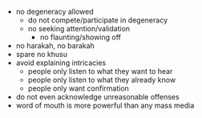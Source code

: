 - no degeneracy allowed
  - do not compete/participate in degeneracy
  - no seeking attention/validation
    - no flaunting/showing off
- no harakah, no barakah
- spare no khusu
- avoid explaining intricacies
  - people only listen to what they want to hear
  - people only listen to what they already know
  - people only want confirmation
- do not even acknowledge unreasonable offenses
- word of mouth is more powerful than any mass media
